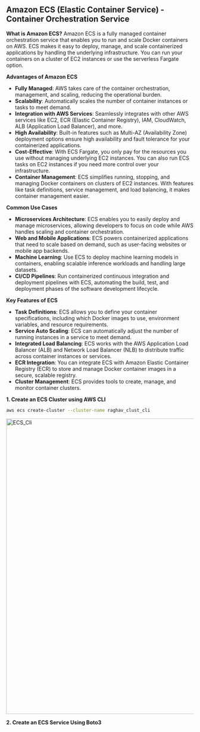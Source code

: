 ## **Amazon ECS (Elastic Container Service) - Container Orchestration Service**

**What is Amazon ECS?**
Amazon ECS is a fully managed container orchestration service that enables you to run and scale Docker containers on AWS. ECS makes it easy to deploy, manage, and scale containerized applications by handling the underlying infrastructure. You can run your containers on a cluster of EC2 instances or use the serverless Fargate option.

**Advantages of Amazon ECS**
- **Fully Managed**: AWS takes care of the container orchestration, management, and scaling, reducing the operational burden.
- **Scalability**: Automatically scales the number of container instances or tasks to meet demand.
- **Integration with AWS Services**: Seamlessly integrates with other AWS services like EC2, ECR (Elastic Container Registry), IAM, CloudWatch, ALB (Application Load Balancer), and more.
- **High Availability**: Built-in features such as Multi-AZ (Availability Zone) deployment options ensure high availability and fault tolerance for your containerized applications.
- **Cost-Effective**: With ECS Fargate, you only pay for the resources you use without managing underlying EC2 instances. You can also run ECS tasks on EC2 instances if you need more control over your infrastructure.
- **Container Management**: ECS simplifies running, stopping, and managing Docker containers on clusters of EC2 instances. With features like task definitions, service management, and load balancing, it makes container management easier.

**Common Use Cases**
- **Microservices Architecture**: ECS enables you to easily deploy and manage microservices, allowing developers to focus on code while AWS handles scaling and container orchestration.
- **Web and Mobile Applications**: ECS powers containerized applications that need to scale based on demand, such as user-facing websites or mobile app backends.
- **Machine Learning**: Use ECS to deploy machine learning models in containers, enabling scalable inference workloads and handling large datasets.
- **CI/CD Pipelines**: Run containerized continuous integration and deployment pipelines with ECS, automating the build, test, and deployment phases of the software development lifecycle.

**Key Features of ECS**
- **Task Definitions**: ECS allows you to define your container specifications, including which Docker images to use, environment variables, and resource requirements.
- **Service Auto Scaling**: ECS can automatically adjust the number of running instances in a service to meet demand.
- **Integrated Load Balancing**: ECS works with the AWS Application Load Balancer (ALB) and Network Load Balancer (NLB) to distribute traffic across container instances or services.
- **ECR Integration**: You can integrate ECS with Amazon Elastic Container Registry (ECR) to store and manage Docker container images in a secure, scalable registry.
- **Cluster Management**: ECS provides tools to create, manage, and monitor container clusters.

**1. Create an ECS Cluster using AWS CLI**

```sh
aws ecs create-cluster --cluster-name raghav_clust_cli
```

<img width="793" alt="ECS_Cli" src="https://github.com/user-attachments/assets/606bc1de-58ec-43c5-8c6d-dbddfdd670c8" />

**2. Create an ECS Service Using Boto3**



